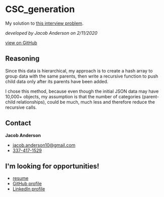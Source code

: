 # CSC_generation

My solution to [this interview problem](https://bitbucket.org/dbuy/workspace/snippets/rnB4an).

*developed by Jacob Anderson on 2/11/2020*

[view on GitHub](https://github.com/jande48/CSC_generation)

## Reasoning
Since this data is hierarchical, my approach is to create a hash array to group data with the same parents, then write a recursive function to push child data only after its parents have been added.

I chose this method, because even though the initial JSON data may have 10,000+ objects, my assumption is that the number of categories (parent-child relationships), could be
much, much less and therefore reduce the recursive calls.

## Contact
**Jacob Anderson**
- [jacob.anderson10@gmail.com](mailto:jacob.anderson10@gmail.com)
- [337-417-1529](tel:3374171529)

## I'm looking for opportunities!
- [resume](https://www.dropbox.com/s/7hlose7braznvzs/Resume_Jacob_Anderson_Dev.docx?dl=0)
- [GitHub profile](https://github.com/jande48/)
- [LinkedIn profile](https://www.linkedin.com/in/jacob-anderson-dev/)

